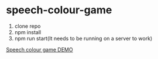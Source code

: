 # speech-colour-game

1. clone repo
2. npm install
3. npm run start(It needs to be running on a server to work)

[Speech colour game DEMO](https://www.youtube.com/watch?v=LCppdFIR55U)

